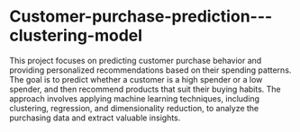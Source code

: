# Customer-purchase-prediction---clustering-model

This project focuses on predicting customer purchase behavior and providing personalized recommendations based on their spending patterns. The goal is to predict whether a customer is a high spender or a low spender, and then recommend products that suit their buying habits. The approach involves applying machine learning techniques, including clustering, regression, and dimensionality reduction, to analyze the purchasing data and extract valuable insights.
